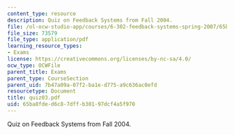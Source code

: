 ```yaml
---
content_type: resource
description: Quiz on Feedback Systems from Fall 2004.
file: /ol-ocw-studio-app/courses/6-302-feedback-systems-spring-2007/65ba8fded6c87dffb30197dcf4a5f970_quiz03.pdf
file_size: 73579
file_type: application/pdf
learning_resource_types:
- Exams
license: https://creativecommons.org/licenses/by-nc-sa/4.0/
ocw_type: OCWFile
parent_title: Exams
parent_type: CourseSection
parent_uid: 7b47a09a-07f2-ba1e-d775-a9c636ac0efd
resourcetype: Document
title: quiz03.pdf
uid: 65ba8fde-d6c8-7dff-b301-97dcf4a5f970
---
```

Quiz on Feedback Systems from Fall 2004.